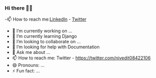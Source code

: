 ### Hi there 👩‍🎓
  -📫 How to reach me:[LinkedIn](https://www.linkedin.com/in/nivedita-kumari-47a469163/)
           - [Twitter](https://twitter.com/nivedit08422106)
           
- 🔭 I’m currently working on ...
- 🌱 I’m currently learning Django
- 👯 I’m looking to collaborate on ...
- 🤔 I’m looking for help with Documentation
- 💬 Ask me about ...
- 📫 How to reach me: Twitter - https://twitter.com/nivedit08422106
- 😄 Pronouns: ...
- ⚡ Fun fact: ...
